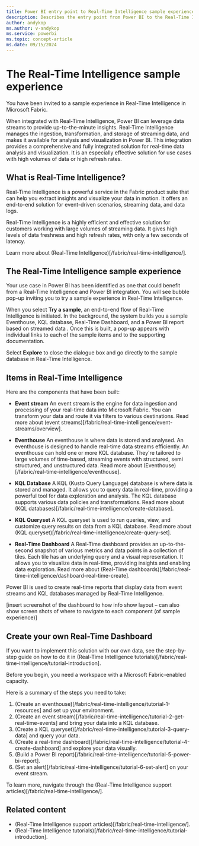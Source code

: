 ```yaml
---
title: Power BI entry point to Real-Time Intelligence sample experience
description: Describes the entry point from Power BI to the Real-Time Intelligence sample epxerience for identified customers.
author: andykop
ms.author: v-andykop
ms.service: powerbi
ms.topic: concept-article
ms.date: 09/15/2024
---
```

# The Real-Time Intelligence sample experience

You have been invited to a sample experience in Real-Time Intelligence in Microsoft Fabric.

When integrated with Real-Time Intelligence, Power BI can leverage data streams to provide up-to-the-minute insights. Real-Time Intelligence manages the ingestion, transformation, and storage of streaming data, and makes it available for analysis and visualization in Power BI. This integration provides a comprehensive and fully integrated solution for real-time data analysis and visualization. It is an especially effective solution for use cases with high volumes of data or high refresh rates.

## What is Real-Time Intelligence?

Real-Time Intelligence is a powerful service in the Fabric product suite that can help you extract insights and visualize your data in motion.  It offers an end-to-end solution for event-driven scenarios, streaming data, and data logs.  

Real-Time Intelligence is a highly efficient and effective solution for customers working with large volumes of streaming data. It gives high levels of data freshness and high refresh rates, with only a few seconds of latency.

Learn more about (Real-Time Intelligence)[/fabric/real-time-intelligence/].

## The Real-Time Intelligence sample experience

Your use case in Power BI has been identified as one that could benefit from a Real-Time Intelligence and Power BI integration. You will see bubble pop-up inviting you to try a sample experience in Real-Time Intelligence.

When you select **Try a sample**, an end-to-end flow of Real-Time Intelligence is initiated. In the background, the system builds you a sample Eventhouse, KQL database, Real-Time Dashboard, and a Power BI report based on streamed data . Once this is built, a pop-up appears with individual links to each of the sample items and to the supporting documentation.

Select **Explore** to close the dialogue box and go directly to the sample database in Real-Time Intelligence.

## Items in Real-Time Intelligence

Here are the components that have been built:  

* **Event stream** An event stream is the engine for data ingestion and processing of your real-time data into Microsoft Fabric. You can transform your data and route it via filters to various destinations. Read more about (event streams)[/fabric/real-time-intelligence/event-streams/overview].

* **Eventhouse** An eventhouse is where data is stored and analysed. An eventhouse is designed to handle real-time data streams efficiently. An eventhouse can hold one or more KQL database. They're tailored to large volumes of time-based, streaming events with structured, semi structured, and unstructured data. Read more about (Eventhouse)[/fabric/real-time-intelligence/eventhouse].

* **KQL Database** A KQL (Kusto Query Language) database is where data is stored and managed. It allows you to query data in real-time, providing a powerful tool for data exploration and analysis. The KQL database supports various data policies and transformations. Read more about (KQL databases)[/fabric/real-time-intelligence/create-database].

* **KQL Queryset** A KQL queryset is used to run queries, view, and customize query results on data from a KQL database. Read more about (KQL queryset)[/fabric/real-time-intelligence/create-query-set].

* **Real-Time Dashboard** A Real-Time dashboard provides an up-to-the-second snapshot of various metrics and data points in a collection of tiles. Each tile has an underlying query and a visual representation. It allows you to visualize data in real-time, providing insights and enabling data exploration. Read more about (Real-Time dashboards)[/fabric/real-time-intelligence/dashboard-real-time-create].

Power BI is used to create real-time reports that display data from event streams and KQL databases managed by Real-Time Intelligence.

[insert screenshot of the dashboard to how info show layout – can also show screen shots of where to navigate to each component (of sample experience)]

## Create your own Real-Time Dashboard

If you want to implement this solution with our own data, see the step-by-step guide on how to do it in (Real-Time Intelligence tutorials)[/fabric/real-time-intelligence/tutorial-introduction].

Before you begin, you need a workspace with a Microsoft Fabric-enabled capacity.

Here is a summary of the steps you need to take:

1. (Create an eventhouse)[/fabric/real-time-intelligence/tutorial-1-resources] and set up your environment.
1. (Create an event stream)[/fabric/real-time-intelligence/tutorial-2-get-real-time-events] and bring your data into a KQL database.
1. (Create a KQL queryset)[/fabric/real-time-intelligence/tutorial-3-query-data] and query your data.
1. (Create a real-time dashboard)[/fabric/real-time-intelligence/tutorial-4-create-dashboard] and explore your data visually.
1. (Build a Power BI report)[/fabric/real-time-intelligence/tutorial-5-power-bi-report].
1. (Set an alert)[/fabric/real-time-intelligence/tutorial-6-set-alert] on your event stream.

To learn more, navigate through the (Real-Time Intelligence support articles)[/fabric/real-time-intelligence/].

## Related content
* (Real-Time Intelligence support articles)[/fabric/real-time-intelligence/].
* (Real-Time Intelligence tutorials)[/fabric/real-time-intelligence/tutorial-introduction].
